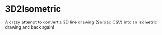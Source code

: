 # 3D2Isometric
A crazy attempt to convert a 3D line drawing (Surpac CSV) into an Isometric drawing and back again!
